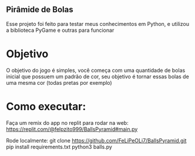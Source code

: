 ## Pirâmide de Bolas

Esse projeto foi feito para testar meus conhecimentos em Python, e utilizou a biblioteca PyGame e outras para funcionar

# Objetivo
O objetivo do jogo é simples, você começa com uma quantidade de bolas inicial que possuem um padrão de cor, seu objetivo
é tornar essas bolas de uma mesma cor (todas pretas por exemplo)

# Como executar:
Faça um remix do app no replit para rodar na web: https://replit.com/@felpzito999/BallsPyramid#main.py

Rode localmente: 
git clone https://github.com/FeLiPeOLi7/BallsPyramid.git
pip install requirements.txt
python3 balls.py

